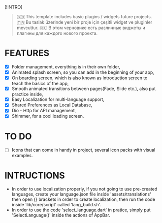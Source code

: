 [!INTRO]
>🇬🇧 This template includes basic plugins / widgets future projects.
>🇹🇷 Bu taslak üzerinde yeni bir proje için çeşitli widget ve pluginler mevcuttur.
>🇷🇺 В этом черновике есть различные виджеты и плагины для каждого нового проекта.

# FEATURES #
- [x] Folder management, everything is in their own folder,
- [x] Animated splash screen, so you can add in the beginning of your app,
- [x] On boarding screen, which is also known as Introduction screen to teach the basics of the app,
- [x] Smooth animated transitions between pages(Fade, Slide etc.), also put practice inside,
- [x] Easy Localization for multi-language support,
- [x] Shared Preferences as Local Database,
- [x] Dio - Http for API management,
- [x] Shimmer, for a cool loading screen. 

# TO DO #
- [ ] Icons that can come in handy in project, several icon packs with visual examples.

# INTRUCTIONS #
- In order to use localization properly, if you not going to use pre-created languages, create your language.json file inside 'assets/translations' then open {} brackets in order to create localization, then run the code inside 'lib/core/script' called 'lang_build.sh'.
- In order to use the code 'select_language.dart' in pratice, simply put 'SelectLanguage()' inside the actions of AppBar.
